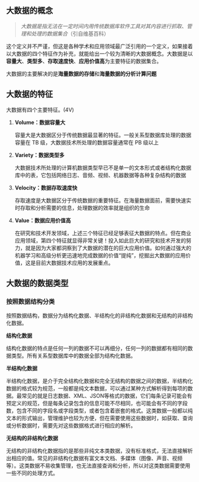 ## 大数据的概念

> *大数据是指无法在一定时间内用传统数据库软件工具对其内容进行抓取、管理和处理的数据集合*（引自维基百科）

这个定义并不严谨，但这是各种学术和应用领域最广泛引用的一个定义，如果接着以大数据的四个特征作为补充，就能给出一个较为清晰的大数据概念。大数据是以**容量大**、**类型多**、**存取速度快**、**应用价值高**为主要特征的数据集合。

大数据的主要解决的是**海量数据的存储**和**海量数据的分析计算问题**

## 大数据的特征

大数据有四个主要特征。(4V)

1. **Volume：数据容量大**

   容量大是大数据区分于传统数据最显著的特征。一般关系型数据库处理的数据容量在 TB 级，大数据技术所处理的数据容量通常在 PB 级以上

2. **Variety：数据类型多**

   大数据技术所处理的计算机数据类型早已不是单一的文本形式或者结构化数据库中的表，它包括网络日志、音频、视频、机器数据等各种复杂结构的数据

3. **Velocity：数据存取速度快**

   存取速度是大数据区分于传统数据的重要特征。在海量数据面前，需要快速实时存取和分析需要的信息，处理数据的效率就是组织的生命

4. **Value：数据应用价值高**

   在研究和技术开发领域，上述三个特征已经足够表征大数据的特点。但在商业应用领域，第四个特征就显得非常关键！投入如此巨大的研究和技术开发的努力，就是因为大家都洞察到了大数据的潜在的巨大应用价值。如何通过强大的机器学习和高级分析更迅速地完成数据的价值“提纯”，挖掘出大数据的应用价值，这是目前大数据技术应用的发展重点。

## 大数据的数据类型

### 按照数据结构分类

按照数据结构，数据分为结构化数据、半结构化的非结构化数据和无结构的非结构化数据。

**结构化数据**

结构化数据的特点是任何一列的数据不可以再细分，任何一列的数据都有相同的数据类型。所有关系型数据库中的数据全部为结构化数据。

**半结构化数据**

半结构化数据，是介于完全结构化数据和完全无结构的数据之间的数据，半结构化数据的格式较为规范，一般都是纯文本数据，可以通过某种方式解析得到每项的数据。最常见的就是日志数据、XML、JSON等格式的数据，它们每条记录可能会有预定义的规范，但是每条记录包含的信息可能不尽相同，也可能会有不同的字段数，包含不同的字段名或字段类型，或者包含着嵌套的格式。这类数据一般都以纯文本的形式输出，管理维护也较为方便，但在需要使用这些数据时，如获取、查询或分析数据时，需要先对这些数据格式进行相应的解析。

**无结构的非结构化数据**

无结构的非结构化数据指的是那些非纯文本类数据，没有标准格式，无法直接解析出相应的值。常见的非结构化数据有富文本文档、多媒体（图像、声音、视频等）。这类数据不易收集管理，也无法直接查询和分析，所以对这类数据需要使用一些不同的处理方式。